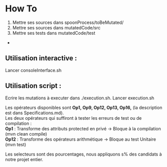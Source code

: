 <!-- Une présentation de votre travail sous la forme d'un tutoriel a suivre. -->

# How To #

1. Mettre ses sources dans spoonProcess/toBeMutated/
2. Mettre ses sources dans mutatedCode/src
3. Mettre ses tests dans mutatedCode/test

-
## Utilisation interactive : #
Lancer consoleInterface.sh

## Utilisation script : #
Ecrire les mutations à executer dans ./execution.sh.
Lancer execution.sh

Les opérateurs disponibles sont <b>Op1, Op9, Op12, Op13, Op16,</b> (la description est dans Specifications.md). <br/>
Les deux opérateurs qui suffiront à tester les erreurs de test ou de compilation :
<br/><b>Op1</b> : Transforme des attributs protected en privé -> Bloque à la compilation (mvn clean compile)
<br/><b>Op12</b> : Transforme des opérateurs arithmétique -> Bloque au test Unitaire (mvn test)

Les selecteurs sont des pourcentages, nous appliquons s% des candidats à notre projet entier.
